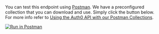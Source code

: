 You can test this endpoint using [Postman](https://www.getpostman.com/). We have a preconfigured collection that you can download and use. Simply click the button below. For more info refer to [Using the Auth0 API with our Postman Collections](/api/postman).

<p>
  <a href="https://app.getpostman.com/run-collection/608670c820cda215594c">
    <img src="https://run.pstmn.io/button.svg" alt="Run in Postman" />
  </a>
</p>
